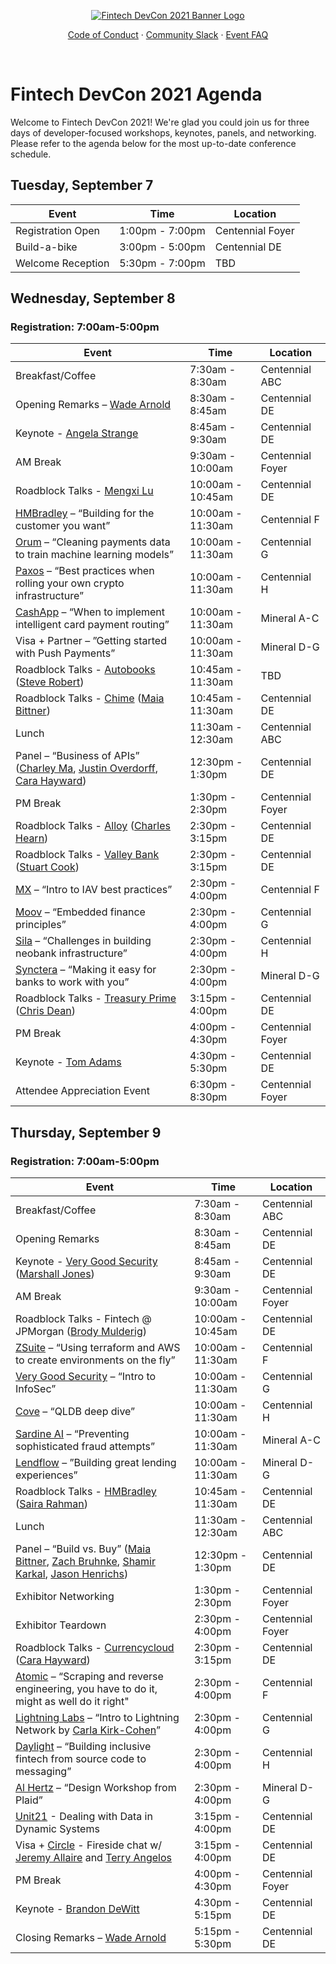 <div align="center">

[![Fintech DevCon 2021 Banner Logo](https://user-images.githubusercontent.com/20115216/123452729-90bac480-d593-11eb-9480-916298dca6f2.png)](https://fintechdevcon.io/)
    
<a href="https://fintechdevcon.io/code-of-conduct/">Code of Conduct</a>
·
<a href="https://slack.moov.io/">Community Slack</a>
·
<a href="https://fintechdevcon.io/faq/">Event FAQ</a>
</p>

<br>
</div>

# Fintech DevCon 2021 Agenda
Welcome to Fintech DevCon 2021! We're glad you could join us for three days of developer-focused workshops, keynotes, panels, and networking. Please refer to the agenda below for the most up-to-date conference schedule.

## Tuesday, September 7
| Event             | Time            | Location         |
|-------------------|-----------------|------------------|
| Registration Open | 1:00pm - 7:00pm | Centennial Foyer |
| Build-a-bike      | 3:00pm - 5:00pm | Centennial DE    |
| Welcome Reception | 5:30pm - 7:00pm | TBD              |


## Wednesday, September 8
### Registration: 7:00am-5:00pm
| Event                                                                                                                                   | Time              | Location         |
|-----------------------------------------------------------------------------------------------------------------------------------------|-------------------|------------------|
| Breakfast/Coffee                                                                                                                        | 7:30am - 8:30am   | Centennial ABC   |
| Opening Remarks – [Wade Arnold](https://www.linkedin.com/in/wadearnold/)                                                                                                           | 8:30am - 8:45am   | Centennial DE    |
| Keynote - [Angela Strange](https://a16z.com/author/angela-strange/)                                                                     | 8:45am - 9:30am   | Centennial DE    |
| AM Break                                                                                                                                | 9:30am - 10:00am  | Centennial Foyer |
| Roadblock Talks - [Mengxi Lu](https://mengxi.lu/)                                                                                       | 10:00am - 10:45am | Centennial DE    |
| [HMBradley](https://www.hmbradley.com/) – “Building for the customer you want”                                                          | 10:00am - 11:30am | Centennial F     |
| [Orum](https://orum.io/) – “Cleaning payments data to train machine learning models”                                                    | 10:00am - 11:30am | Centennial G     |
| [Paxos](https://www.paxos.com/) – “Best practices when rolling your own crypto infrastructure”                                          | 10:00am - 11:30am | Centennial H     |
| [CashApp](https://cash.app/) – “When to implement intelligent card payment routing”                                                     | 10:00am - 11:30am | Mineral A-C      |
| Visa + Partner – ”Getting started with Push Payments”                                                                                   | 10:00am - 11:30am | Mineral D-G      |
| Roadblock Talks - [Autobooks](https://www.autobooks.co/) ([Steve Robert](https://www.linkedin.com/in/stevenrobert/))                                                                | 10:45am - 11:30am | TBD              |
| Roadblock Talks - [Chime](https://www.chime.com/) ([Maia Bittner](https://www.maiabittner.com/))                                                                        | 10:45am - 11:30am | Centennial DE    |
| Lunch                                                                                                                                   | 11:30am - 12:30am | Centennial ABC   |
| Panel – “Business of APIs” ([Charley Ma](https://www.charleyma.com/), [Justin Overdorff](https://jmover.onuniverse.com/), [Cara Hayward](https://www.linkedin.com/in/cara-hayward-b3a80b3/)) | 12:30pm - 1:30pm  | Centennial DE    |
| PM Break                                                                                                                                | 1:30pm - 2:30pm   | Centennial Foyer |
| Roadblock Talks - [Alloy](https://www.alloy.com/) ([Charles Hearn](https://www.linkedin.com/in/charleshearn/))                                                                       | 2:30pm - 3:15pm   | Centennial DE    |
| Roadblock Talks - [Valley Bank](https://www.valley.com/) ([Stuart Cook](https://www.linkedin.com/in/stuartjcook/))                                                                  | 2:30pm - 3:15pm   | Centennial DE    |
| [MX](https://www.mx.com/) – “Intro to IAV best practices”                                                                             | 2:30pm - 4:00pm   | Centennial F     |
| [Moov](https://moov.io/) – “Embedded finance principles”                                                                                | 2:30pm - 4:00pm   | Centennial G     |
| [Sila](https://silamoney.com/) – “Challenges in building neobank infrastructure”                                                        | 2:30pm - 4:00pm   | Centennial H     |
| [Synctera](https://www.synctera.com/) – “Making it easy for banks to work with you”                                                     | 2:30pm - 4:00pm   | Mineral D-G      |
| Roadblock Talks - [Treasury Prime](https://www.treasuryprime.com/) ([Chris Dean](https://www.linkedin.com/in/ctdean/))                                                         | 3:15pm - 4:00pm   | Centennial DE    |
| PM Break                                                                                                                                | 4:00pm - 4:30pm   | Centennial Foyer |
| Keynote - [Tom Adams](https://www.linkedin.com/in/tomjadams/)                                                                                                                     | 4:30pm - 5:30pm   | Centennial DE    |
| Attendee Appreciation Event                                                                                                             | 6:30pm - 8:30pm   | Centennial Foyer |


## Thursday, September 9
### Registration: 7:00am-5:00pm
| Event                                                                                                                                       | Time              | Location         |
|---------------------------------------------------------------------------------------------------------------------------------------------|-------------------|------------------|
| Breakfast/Coffee                                                                                                                            | 7:30am - 8:30am   | Centennial ABC   |
| Opening Remarks                                                                                                                             | 8:30am - 8:45am   | Centennial DE    |
| Keynote - [Very Good Security](https://www.verygoodsecurity.com/) ([Marshall Jones](https://www.linkedin.com/in/marshalljones2/))                                                          | 8:45am - 9:30am   | Centennial DE    |
| AM Break                                                                                                                                    | 9:30am - 10:00am  | Centennial Foyer |
| Roadblock Talks - Fintech @ JPMorgan ([Brody Mulderig](https://www.linkedin.com/in/mulderig/))                                                                                       | 10:00am - 10:45am | Centennial DE    |
| [ZSuite](https://www.zsuitetech.com/) – “Using terraform and AWS to create environments on the fly”                                         | 10:00am - 11:30am | Centennial F     |
| [Very Good Security](https://www.verygoodsecurity.com/) – “Intro to InfoSec”                                                                | 10:00am - 11:30am | Centennial G     |
| [Cove](cove.io) – “QLDB deep dive”                                                                                                          | 10:00am - 11:30am | Centennial H     |
| [Sardine AI](https://www.sardine.ai/) – “Preventing sophisticated fraud attempts”                                                           | 10:00am - 11:30am | Mineral A-C      |
| [Lendflow](https://www.lendflow.io/) – ”Building great lending experiences”                                                                 | 10:00am - 11:30am | Mineral D-G      |
| Roadblock Talks - [HMBradley](https://www.hmbradley.com/) ([Saira Rahman](https://www.linkedin.com/in/sairarahman/))                                                                    | 10:45am - 11:30am | Centennial DE    |
| Lunch                                                                                                                                       | 11:30am - 12:30am | Centennial ABC   |
| Panel – “Build vs. Buy” ([Maia Bittner](https://www.maiabittner.com/), [Zach Bruhnke](http://zbruhnke.com/), [Shamir Karkal](https://www.linkedin.com/in/shamirkarkal/), [Jason Henrichs](https://www.linkedin.com/in/jasonhenrichs/)) | 12:30pm - 1:30pm  | Centennial DE    |
| Exhibitor Networking                                                                                                                        | 1:30pm - 2:30pm   | Centennial Foyer |
| Exhibitor Teardown                                                                                                                         | 2:30pm - 4:00pm   | Centennial Foyer |
| Roadblock Talks - [Currencycloud](https://www.currencycloud.com/) ([Cara Hayward](https://www.linkedin.com/in/cara-hayward-b3a80b3/))                                                            | 2:30pm - 3:15pm   | Centennial DE    |
| [Atomic](https://atomic.vc/) – “Scraping and reverse engineering, you have to do it, might as well do it right"                                              | 2:30pm - 4:00pm   | Centennial F     |
| [Lightning Labs](https://lightning.engineering/) – “Intro to Lightning Network by [Carla Kirk-Cohen](https://twitter.com/actuallycarlakc?lang=en)”                                                  | 2:30pm - 4:00pm   | Centennial G     |
| [Daylight](https://joindaylight.com/) – “Building inclusive fintech from source code to messaging”                                          | 2:30pm - 4:00pm   | Centennial H     |
| [Al Hertz](https://hey.al/) – “Design Workshop from Plaid”                                                                                  | 2:30pm - 4:00pm   | Mineral D-G      |
| [Unit21](https://www.unit21.ai/) - Dealing with Data in Dynamic Systems                                                                     | 3:15pm - 4:00pm   | Centennial DE    |
| Visa + [Circle](https://www.circle.com/en/) - Fireside chat w/ [Jeremy Allaire](https://www.linkedin.com/in/jeremyallaire/) and [Terry Angelos](https://www.linkedin.com/in/tangelos/)                                               | 3:15pm - 4:00pm   | Centennial DE    |
| PM Break                                                                                                                                    | 4:00pm - 4:30pm   | Centennial Foyer |
| Keynote - [Brandon DeWitt](https://www.mx.com/speaker-bureau/speakers/brandon-dewitt/)                                                      | 4:30pm - 5:15pm   | Centennial DE    |
| Closing Remarks – [Wade Arnold](https://www.linkedin.com/in/wadearnold/)                                                                                                               | 5:15pm - 5:30pm   | Centennial DE    |



